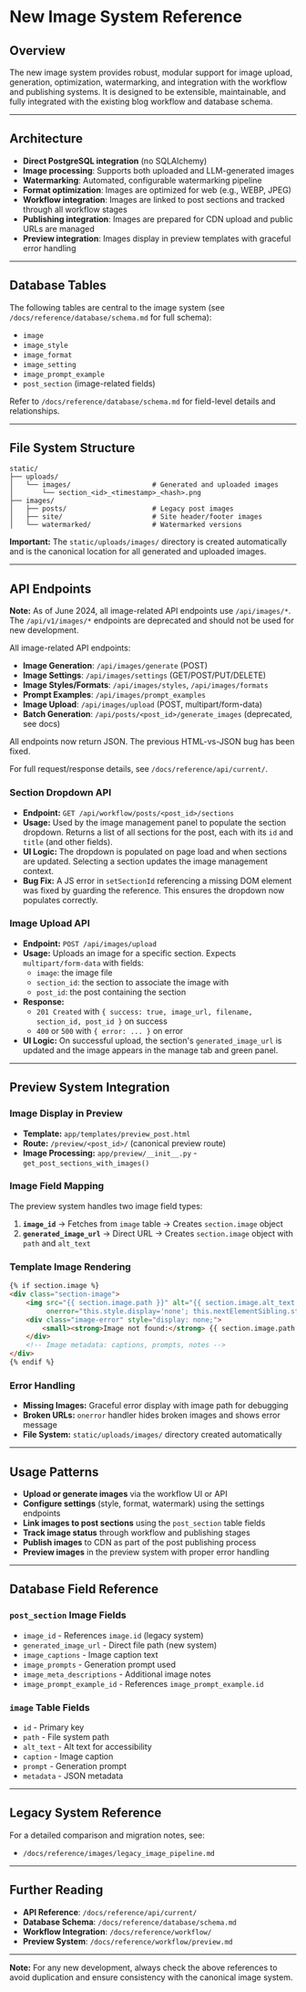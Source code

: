 # New Image System Reference

## Overview
The new image system provides robust, modular support for image upload, generation, optimization, watermarking, and integration with the workflow and publishing systems. It is designed to be extensible, maintainable, and fully integrated with the existing blog workflow and database schema.

---

## Architecture
- **Direct PostgreSQL integration** (no SQLAlchemy)
- **Image processing**: Supports both uploaded and LLM-generated images
- **Watermarking**: Automated, configurable watermarking pipeline
- **Format optimization**: Images are optimized for web (e.g., WEBP, JPEG)
- **Workflow integration**: Images are linked to post sections and tracked through all workflow stages
- **Publishing integration**: Images are prepared for CDN upload and public URLs are managed
- **Preview integration**: Images display in preview templates with graceful error handling

---

## Database Tables
The following tables are central to the image system (see `/docs/reference/database/schema.md` for full schema):
- `image`
- `image_style`
- `image_format`
- `image_setting`
- `image_prompt_example`
- `post_section` (image-related fields)

Refer to `/docs/reference/database/schema.md` for field-level details and relationships.

---

## File System Structure
```
static/
├── uploads/
│   └── images/                    # Generated and uploaded images
│       └── section_<id>_<timestamp>_<hash>.png
├── images/
│   ├── posts/                     # Legacy post images
│   ├── site/                      # Site header/footer images
│   └── watermarked/               # Watermarked versions
```

**Important:** The `static/uploads/images/` directory is created automatically and is the canonical location for all generated and uploaded images.

---

## API Endpoints
**Note:** As of June 2024, all image-related API endpoints use `/api/images/*`. The `/api/v1/images/*` endpoints are deprecated and should not be used for new development.

All image-related API endpoints:
- **Image Generation**: `/api/images/generate` (POST)
- **Image Settings**: `/api/images/settings` (GET/POST/PUT/DELETE)
- **Image Styles/Formats**: `/api/images/styles`, `/api/images/formats`
- **Prompt Examples**: `/api/images/prompt_examples`
- **Image Upload**: `/api/images/upload` (POST, multipart/form-data)
- **Batch Generation**: `/api/posts/<post_id>/generate_images` (deprecated, see docs)

All endpoints now return JSON. The previous HTML-vs-JSON bug has been fixed.

For full request/response details, see `/docs/reference/api/current/`.

### Section Dropdown API
- **Endpoint:** `GET /api/workflow/posts/<post_id>/sections`
- **Usage:** Used by the image management panel to populate the section dropdown. Returns a list of all sections for the post, each with its `id` and `title` (and other fields).
- **UI Logic:** The dropdown is populated on page load and when sections are updated. Selecting a section updates the image management context.
- **Bug Fix:** A JS error in `setSectionId` referencing a missing DOM element was fixed by guarding the reference. This ensures the dropdown now populates correctly.

### Image Upload API
- **Endpoint:** `POST /api/images/upload`
- **Usage:** Uploads an image for a specific section. Expects `multipart/form-data` with fields:
  - `image`: the image file
  - `section_id`: the section to associate the image with
  - `post_id`: the post containing the section
- **Response:**
  - `201 Created` with `{ success: true, image_url, filename, section_id, post_id }` on success
  - `400` or `500` with `{ error: ... }` on error
- **UI Logic:** On successful upload, the section's `generated_image_url` is updated and the image appears in the manage tab and green panel.

---

## Preview System Integration

### Image Display in Preview
- **Template:** `app/templates/preview_post.html`
- **Route:** `/preview/<post_id>/` (canonical preview route)
- **Image Processing:** `app/preview/__init__.py` - `get_post_sections_with_images()`

### Image Field Mapping
The preview system handles two image field types:
1. **`image_id`** → Fetches from `image` table → Creates `section.image` object
2. **`generated_image_url`** → Direct URL → Creates `section.image` object with `path` and `alt_text`

### Template Image Rendering
```html
{% if section.image %}
<div class="section-image">
    <img src="{{ section.image.path }}" alt="{{ section.image.alt_text or 'Section image' }}" 
         onerror="this.style.display='none'; this.nextElementSibling.style.display='block';">
    <div class="image-error" style="display: none;">
        <small><strong>Image not found:</strong> {{ section.image.path }}</small>
    </div>
    <!-- Image metadata: captions, prompts, notes -->
</div>
{% endif %}
```

### Error Handling
- **Missing Images:** Graceful error display with image path for debugging
- **Broken URLs:** `onerror` handler hides broken images and shows error message
- **File System:** `static/uploads/images/` directory created automatically

---

## Usage Patterns
- **Upload or generate images** via the workflow UI or API
- **Configure settings** (style, format, watermark) using the settings endpoints
- **Link images to post sections** using the `post_section` table fields
- **Track image status** through workflow and publishing stages
- **Publish images** to CDN as part of the post publishing process
- **Preview images** in the preview system with proper error handling

---

## Database Field Reference

### `post_section` Image Fields
- `image_id` - References `image.id` (legacy system)
- `generated_image_url` - Direct file path (new system)
- `image_captions` - Image caption text
- `image_prompts` - Generation prompt used
- `image_meta_descriptions` - Additional image notes
- `image_prompt_example_id` - References `image_prompt_example.id`

### `image` Table Fields
- `id` - Primary key
- `path` - File system path
- `alt_text` - Alt text for accessibility
- `caption` - Image caption
- `prompt` - Generation prompt
- `metadata` - JSON metadata

---

## Legacy System Reference
For a detailed comparison and migration notes, see:
- `/docs/reference/images/legacy_image_pipeline.md`

---

## Further Reading
- **API Reference**: `/docs/reference/api/current/`
- **Database Schema**: `/docs/reference/database/schema.md`
- **Workflow Integration**: `/docs/reference/workflow/`
- **Preview System**: `/docs/reference/workflow/preview.md`

---

**Note:** For any new development, always check the above references to avoid duplication and ensure consistency with the canonical image system. 